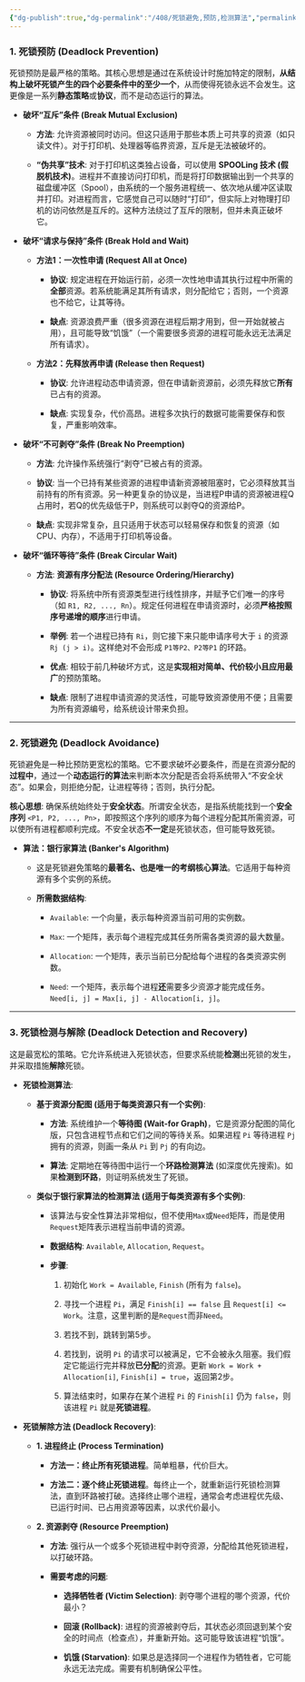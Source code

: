 ```yaml
---
{"dg-publish":true,"dg-permalink":"/408/死锁避免,预防,检测算法","permalink":"/408/死锁避免,预防,检测算法/"}
---
```



### 1. 死锁预防 (Deadlock Prevention)

死锁预防是最严格的策略。其核心思想是通过在系统设计时施加特定的限制，**从结构上破坏死锁产生的四个必要条件中的至少一个**，从而使得死锁永远不会发生。这更像是一系列**静态策略**或**协议**，而不是动态运行的算法。

- **破坏“互斥”条件 (Break Mutual Exclusion)**
    
    - **方法**: 允许资源被同时访问。但这只适用于那些本质上可共享的资源（如只读文件）。对于打印机、处理器等临界资源，互斥是无法被破坏的。
        
    - **“伪共享”技术**: 对于打印机这类独占设备，可以使用 **SPOOLing 技术 (假脱机技术)**。进程并不直接访问打印机，而是将打印数据输出到一个共享的磁盘缓冲区（Spool），由系统的一个服务进程统一、依次地从缓冲区读取并打印。对进程而言，它感觉自己可以随时“打印”，但实际上对物理打印机的访问依然是互斥的。这种方法绕过了互斥的限制，但并未真正破坏它。
        
        
- **破坏“请求与保持”条件 (Break Hold and Wait)**
    
    - **方法1：一次性申请 (Request All at Once)**
        
        - **协议**: 规定进程在开始运行前，必须一次性地申请其执行过程中所需的**全部**资源。若系统能满足其所有请求，则分配给它；否则，一个资源也不给它，让其等待。
            
        - **缺点**: 资源浪费严重（很多资源在进程后期才用到，但一开始就被占用），且可能导致“饥饿”（一个需要很多资源的进程可能永远无法满足所有请求）。
            
    - **方法2：先释放再申请 (Release then Request)**
        
        - **协议**: 允许进程动态申请资源，但在申请新资源前，必须先释放它**所有**已占有的资源。
            
        - **缺点**: 实现复杂，代价高昂。进程多次执行的数据可能需要保存和恢复，严重影响效率。
            
- **破坏“不可剥夺”条件 (Break No Preemption)**
    
    - **方法**: 允许操作系统强行“剥夺”已被占有的资源。
        
    - **协议**: 当一个已持有某些资源的进程申请新资源被阻塞时，它必须释放其当前持有的所有资源。另一种更复杂的协议是，当进程P申请的资源被进程Q占用时，若Q的优先级低于P，则系统可以剥夺Q的资源给P。
        
    - **缺点**: 实现非常复杂，且只适用于状态可以轻易保存和恢复的资源（如CPU、内存），不适用于打印机等设备。
        
- **破坏“循环等待”条件 (Break Circular Wait)**
    
    - **方法**: **资源有序分配法 (Resource Ordering/Hierarchy)**
        
        - **协议**: 将系统中所有资源类型进行线性排序，并赋予它们唯一的序号（如 `R1, R2, ..., Rn`）。规定任何进程在申请资源时，必须**严格按照序号递增的顺序**进行申请。
            
        - **举例**: 若一个进程已持有 `Ri`，则它接下来只能申请序号大于 `i` 的资源 `Rj (j > i)`。这样绝对不会形成 `P1等P2、P2等P1` 的环路。
            
        - **优点**: 相较于前几种破坏方式，这是**实现相对简单、代价较小且应用最广**的预防策略。
            
        - **缺点**: 限制了进程申请资源的灵活性，可能导致资源使用不便；且需要为所有资源编号，给系统设计带来负担。
            

---

### 2. 死锁避免 (Deadlock Avoidance)

死锁避免是一种比预防更宽松的策略。它不要求破坏必要条件，而是在资源分配的**过程中**，通过一个**动态运行的算法**来判断本次分配是否会将系统带入“不安全状态”。如果会，则拒绝分配，让进程等待；否则，执行分配。

**核心思想**: 确保系统始终处于**安全状态**。所谓安全状态，是指系统能找到一个**安全序列** `<P1, P2, ..., Pn>`，即按照这个序列的顺序为每个进程分配其所需资源，可以使所有进程都顺利完成。不安全状态**不一定**是死锁状态，但可能导致死锁。

- **算法：银行家算法 (Banker's Algorithm)**
    
    - 这是死锁避免策略的**最著名、也是唯一的考纲核心算法**。它适用于每种资源有多个实例的系统。
        
    - **所需数据结构**:
        
        - `Available`: 一个向量，表示每种资源当前可用的实例数。
            
        - `Max`: 一个矩阵，表示每个进程完成其任务所需各类资源的最大数量。
            
        - `Allocation`: 一个矩阵，表示当前已分配给每个进程的各类资源实例数。
            
        - `Need`: 一个矩阵，表示每个进程**还**需要多少资源才能完成任务。`Need[i, j] = Max[i, j] - Allocation[i, j]`。

---

### 3. 死锁检测与解除 (Deadlock Detection and Recovery)

这是最宽松的策略。它允许系统进入死锁状态，但要求系统能**检测**出死锁的发生，并采取措施**解除**死锁。

- **死锁检测算法**:
    
    - **基于资源分配图 (适用于每类资源只有一个实例)**:
        
        - **方法**: 系统维护一个**等待图 (Wait-for Graph)**，它是资源分配图的简化版，只包含进程节点和它们之间的等待关系。如果进程 `Pi` 等待进程 `Pj` 拥有的资源，则画一条从 `Pi` 到 `Pj` 的有向边。
            
        - **算法**: 定期地在等待图中运行一个**环路检测算法** (如深度优先搜索)。如果**检测到环路**，则证明系统发生了死锁。
            
    - **类似于银行家算法的检测算法 (适用于每类资源有多个实例)**:
        
        - 该算法与安全性算法非常相似，但不使用`Max`或`Need`矩阵，而是使用`Request`矩阵表示进程当前申请的资源。
            
        - **数据结构**: `Available`, `Allocation`, `Request`。
            
        - **步骤**:
            
            1. 初始化 `Work = Available`, `Finish` (所有为 `false`)。
                
            2. 寻找一个进程 `Pi`，满足 `Finish[i] == false` 且 `Request[i] <= Work`。注意，这里判断的是`Request`而非`Need`。
                
            3. 若找不到，跳转到第5步。
                
            4. 若找到，说明 `Pi` 的请求可以被满足，它不会被永久阻塞。我们假定它能运行完并释放**已分配**的资源。更新 `Work = Work + Allocation[i]`, `Finish[i] = true`，返回第2步。
                
            5. 算法结束时，如果存在某个进程 `Pi` 的 `Finish[i]` 仍为 `false`，则该进程 `Pi` 就是**死锁进程**。
                
- **死锁解除方法 (Deadlock Recovery)**:
    
    - **1. 进程终止 (Process Termination)**
        
        - **方法一：终止所有死锁进程**。简单粗暴，代价巨大。
            
        - **方法二：逐个终止死锁进程**。每终止一个，就重新运行死锁检测算法，直到环路被打破。选择终止哪个进程，通常会考虑进程优先级、已运行时间、已占用资源等因素，以求代价最小。
            
    - **2. 资源剥夺 (Resource Preemption)**
        
        - **方法**: 强行从一个或多个死锁进程中剥夺资源，分配给其他死锁进程，以打破环路。
            
        - **需要考虑的问题**:
            
            - **选择牺牲者 (Victim Selection)**: 剥夺哪个进程的哪个资源，代价最小？
                
            - **回滚 (Rollback)**: 进程的资源被剥夺后，其状态必须回退到某个安全的时间点（检查点），并重新开始。这可能导致该进程“饥饿”。
                
            - **饥饿 (Starvation)**: 如果总是选择同一个进程作为牺牲者，它可能永远无法完成。需要有机制确保公平性。
                
